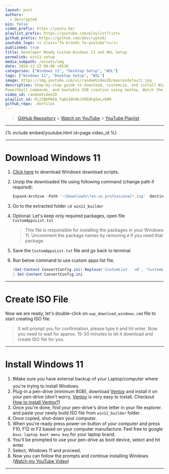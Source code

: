 ```yaml
---
layout: post
authors:
  - devcrypted
pin: false
video_prefix: https://youtu.be/
playlist_prefix: https://youtube.com/playlist?list=
github_prefix: https://github.com/devcrypted/
youtube_logo: <i class="fa-brands fa-youtube"></i>
published: true
title: Developer Ready Custom Windows 11 and WSL Setup
permalink: win11-setup
media_subpath: /assets/img
date: 2024-12-22 00:00 +0530
categories: ["Windows 11", "Desktop Setup", "WSL"]
tags: ["Windows 11", "Desktop Setup", "WSL"]
image: https://img.youtube.com/vi/randomVideoID/maxresdefault.jpg
description: Step-by-step guide to download, customize, and install Windows 11. Includes script links,
PowerShell commands, and bootable USB creation using Ventoy. Watch the video for detailed instructions!
video_id: randomVideoID
playlist_id: PL2JBbPWIA_Tq6oI8hAkJVR6Uhg5wLx9AM
github_repo: .dotfiles
---
```


> [GitHub Repository]({{page.github_prefix}}{{page.github_repo}}) > [Watch on YouTube]({{page.video_prefix}}{{page.video_id}}) > [YouTube Playlist]({{page.playlist_prefix}}{{page.playlist_id}})

---

{% include embed/youtube.html id=page.video_id %}

---

<!-- Markdownlint-Disable MD025 -->

# Download Windows 11

1. [Click here](https://uupdump.net/get.php?id=ad27e52b-9e18-408a-9df2-8688e5273fbf&pack=en-us&edition=professional) to download Windows download scripts.
2. Unzip the downloaded file using following command (change path if required):

   ```powershell
   Expand-Archive -Path '~\Downloads\*en-us_professional*.zip' -DestinationPath 'win11_builder'
   ```

3. Go to the extracted folder `cd win11_builder`
4. Optional: Let's keep only required packages, open file `CustomAppsList.txt`

   > This file is responsible for installing the packages in your Windows 11. Uncomment the package names by removing `#` if you need that package.

5. Save the `CustomAppsList.txt` file and go back to terminal.
6. Run below command to use custom apps list file.

   ```powershell
   (Get-Content ConvertConfig.ini).Replace('CustomList   =0', 'CustomList   =1') `
   | Set-Content ConvertConfig.ini
   ```

---

# Create ISO File

Now we are ready, let's double-click on `uup_download_windows.cmd` file to start creating ISO file:

> It will prompt you for confirmation, please type `R` and hit enter. Now you need to wait for approx. 15-30 minutes to let it download and create ISO file for you.

---

# Install Windows 11

1. ❗Make sure you have external backup of your Laptop/computer where you're trying to install Windows.
2. Plug-in a pen-drive (minimum 8GB), download [Ventoy](https://www.ventoy.net/en/download.html) and install
   it on your pen-drive (don't worry, [Ventoy](https://www.ventoy.net/en/download.html) is very easy to install.
   Checkout [How to install Ventoy?](https://www.ventoy.net/en/doc_start.html))
3. Once you're done, find your pen-drive's drive letter in your file explorer. and paste your newly build ISO file from `win11_builder` folder.
4. Once copied, shut-down your computer.
5. When you're ready press power-on button of your computer and press F10, F12 or F2 based
   on your computer manufacture. Feel free to google `Asus laptop boot menu key` for your laptop brand.
6. You'll be prompted to use your pen-drive as boot device, select and hit enter.
7. Select, Windows 11 and proceed.
8. Now you can follow the prompts and continue installing Windows ([Watch my YouTube Video]({{page.video_prefix}}{{page.video_id}}))

---

